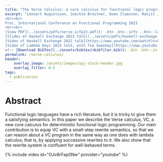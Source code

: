 ```yaml
---
title: "The Verse Calculus: a core calculus for functional logic programming"
excerpt: "Lennart Augustsson, Joachim Breitner, Koen Claessen, Ranjit Jhala, Simon Peyton Jones, Olin Shivers, Tim Sweeney, Epic Games
<br><br>
Proc. International Conference on Functional Programming 2023
<br><br>
[View PDF](../assets/pdfs/verse-icfp23.pdf){: .btn .btn--info ..btn--large}
[Slides of Haskell Exchange 2022 talk](../assets/pdfs/haskell-exchange-22.pdf){: .btn .btn--info ..btn--large}
[Video of Haskell Exchange 2022 talk](https://www.youtube.com/watch?v=832JF1o7Ck8){: .btn .btn--info ..btn--large}
[Video of Lambda Days 2023 talk, with Tim Sweeney](https://www.youtube.com/watch?v=OJv8rFap0Nw){: .btn .btn--info ..btn--large}"
<!-- [Download BibTex](../assets/bibtex/<bibfile>.bib){: .btn .btn--info ..btn--large} -->
permalink: /verse-calculus/
header:
    overlay_image: /assets/images/spj-stock-header.jpg
    overlay_filter: 0.5
tags:
  - publication
---
```


# Abstract
<!-- this H1 (denoted by the single octothorpe before the word 'Abstract') should remain unchanged. -->
  <!-- Note: Make sure to enter at least twice to create seperate lines for the page. -->

  Functional logic languages have a rich literature, but it is tricky
  to give them a satisfying semantics.  In this paper we describe the
  Verse calculus, VC, a new core calculus for deterministic functional
  logic programming. Our main contribution is to equip VC with a
  small-step rewrite semantics, so that we can reason
  about a VC program in the same way as one does with lambda
  calculus; that is, by applying successive rewrites to it.
  We also show that the rewrite system is confluent for well-behaved terms.

{% include video id="OJv8rFap0Nw" provider="youtube" %}



